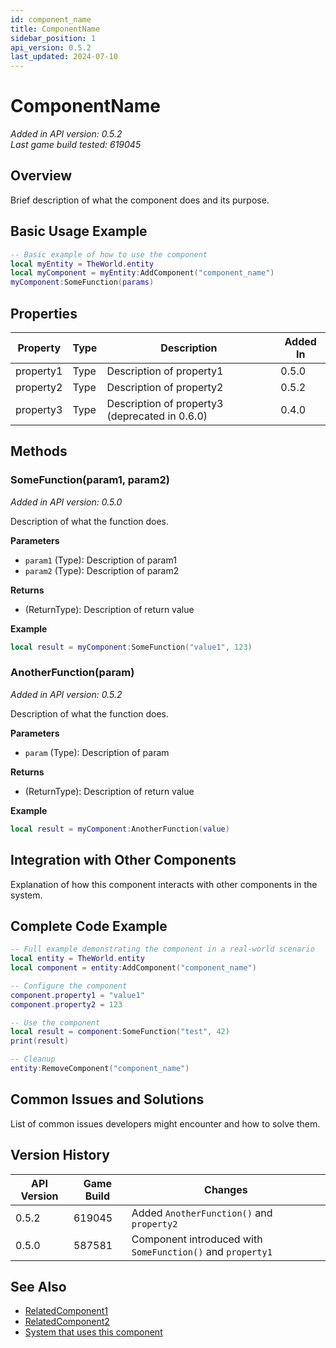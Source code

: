 ```yaml
---
id: component_name
title: ComponentName
sidebar_position: 1
api_version: 0.5.2
last_updated: 2024-07-10
---
```


# ComponentName

*Added in API version: 0.5.2*  
*Last game build tested: 619045*

## Overview

Brief description of what the component does and its purpose.

## Basic Usage Example

```lua
-- Basic example of how to use the component
local myEntity = TheWorld.entity
local myComponent = myEntity:AddComponent("component_name")
myComponent:SomeFunction(params)
```

## Properties

| Property | Type | Description | Added In |
|----------|------|-------------|----------|
| property1 | Type | Description of property1 | 0.5.0 |
| property2 | Type | Description of property2 | 0.5.2 |
| property3 | Type | Description of property3 (deprecated in 0.6.0) | 0.4.0 |

## Methods

### SomeFunction(param1, param2)

*Added in API version: 0.5.0*

Description of what the function does.

**Parameters**
- `param1` (Type): Description of param1
- `param2` (Type): Description of param2

**Returns**
- (ReturnType): Description of return value

**Example**
```lua
local result = myComponent:SomeFunction("value1", 123)
```

### AnotherFunction(param)

*Added in API version: 0.5.2*

Description of what the function does.

**Parameters**
- `param` (Type): Description of param

**Returns**
- (ReturnType): Description of return value

**Example**
```lua
local result = myComponent:AnotherFunction(value)
```

## Integration with Other Components

Explanation of how this component interacts with other components in the system.

## Complete Code Example

```lua
-- Full example demonstrating the component in a real-world scenario
local entity = TheWorld.entity
local component = entity:AddComponent("component_name")

-- Configure the component
component.property1 = "value1"
component.property2 = 123

-- Use the component
local result = component:SomeFunction("test", 42)
print(result)

-- Cleanup
entity:RemoveComponent("component_name")
```

## Common Issues and Solutions

List of common issues developers might encounter and how to solve them.

## Version History

| API Version | Game Build | Changes |
|-------------|------------|---------|
| 0.5.2 | 619045 | Added `AnotherFunction()` and `property2` |
| 0.5.0 | 587581 | Component introduced with `SomeFunction()` and `property1` |

## See Also

- [RelatedComponent1](./related_component1.md)
- [RelatedComponent2](./related_component2.md)
- [System that uses this component](../systems/system_name.md) 